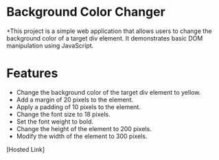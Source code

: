 # Background Color Changer
+This project is a simple web application that allows users to change the background color of a target div element. It demonstrates basic DOM manipulation using JavaScript.

# Features
+ Change the background color of the target div element to yellow.
+ Add a margin of 20 pixels to the element.
+ Apply a padding of 10 pixels to the element.
+ Change the font size to 18 pixels.
+ Set the font weight to bold.
+ Change the height of the element to 200 pixels.
+ Modify the width of the element to 300 pixels.

[Hosted Link]
